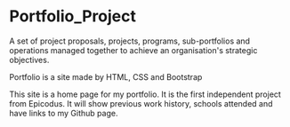 # Portfolio_Project
A set of project proposals, projects, programs, sub-portfolios and operations managed together to achieve an organisation's strategic objectives.

Portfolio is a site made by HTML, CSS and Bootstrap

This site is a home page for my portfolio. It is the first independent project from Epicodus. It will show previous work history, schools attended and have links to my Github page.
